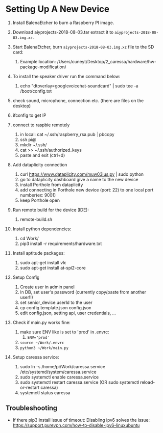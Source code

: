 # Setting Up A New Device

1. Install BalenaEtcher to burn a Raspberry PI image.
1. Download aiyprojects-2018-08-03.tar extract it to `aiyprojects-2018-08-03.img.xz`.
1. Start BalenaEtcher, burn `aiyprojects-2018-08-03.img.xz` file to the SD card:
    1. Example location: /Users/cuneyt/Desktop/2_caressa/hardware/hw-package-modification/
1. To install the speaker driver run the command below:
    1. echo "dtoverlay=googlevoicehat-soundcard" | sudo tee -a /boot/config.txt
1. check sound, microphone, connection etc. (there are files on the desktop)
1. ifconfig to get IP
1. connect to raspbie remotely
    1. in local: cat ~/.ssh/raspberry_rsa.pub | pbcopy
    2. ssh pi@<IP>
    3. mkdir ~/.ssh/
    3. cat >> ~/.ssh/authorized_keys
    4. paste and exit (ctrl+d)
1. Add dataplicity connection
    1. curl https://www.dataplicity.com/muw03ius.py | sudo python
    1. go to dataplicity dashboard give a name to the new device
    1. install Porthole from dataplicity
    1. add connecting in Porthole new device (port: 22) to one local port number(ex: 9001)
    1. keep Porthole open
1. Run remote build for the device (IDE): 
    1. remote-build.sh <local-port-number>
1. Install python dependencies:
    1. cd Work/
    2. pip3 install -r requirements/hardware.txt
1. Install aptitude packages:
    1. sudo apt-get install vlc
    1. sudo apt-get install at-spi2-core

1. Setup Config
    1. Create user in admin panel
    1. In DB, set user's password (currently copy/paste from another user!!)
    1. set senior_device.userId to the user
    1. cp config.template.json config.json
    1. edit config.json, setting api, user credentials, ...
1. Check if main.py works fine:
    1. make sure ENV like is set to 'prod' in .envrc:
        1. `ENV='prod'`
    1. `source ~/Work/.envrc`
    1. `python3 ~/Work/main.py`
1. Setup caressa service:
    1. sudo ln -s /home/pi/Work/caressa.service /etc/systemd/system/caressa.service
    1. sudo systemctl enable caressa.service
    1. sudo systemctl restart caressa.service (OR sudo systemctl reload-or-restart caressa)
    1. systemctl status caressa
   

## Troubleshooting

* If there pip3 install issue of timeout: Disabling ipv6 solves the issue: 
https://support.purevpn.com/how-to-disable-ipv6-linuxubuntu
